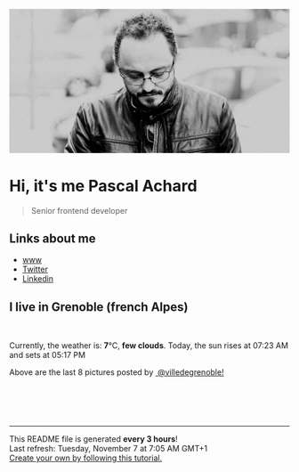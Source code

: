 ![Pascal Achard](./images/photo-pascal-achard.jpg)
# Hi, it's me Pascal Achard
> Senior frontend developer

## Links about me
- [www](https://www.pascal-achard.com)
- [Twitter](https://twitter.com/botmaster)
- [Linkedin](http://www.linkedin.com/in/pascal-achard)


## I live in Grenoble (french Alpes)
<img src="https://openweathermap.org/img/wn/02n@2x.png" alt="">

Currently, the weather is: **7**°C, **few clouds**.
Today, the sun rises at 07:23 AM and sets at 05:17 PM

Above are the last 8 pictures posted by <a href="https://www.instagram.com/villedegrenoble/" target="_blank"><img alt="" src="https://upload.wikimedia.org/wikipedia/commons/thumb/e/e7/Instagram_logo_2016.svg/1024px-Instagram_logo_2016.svg.png" width="20"/> @villedegrenoble!</a>

<p style="display: flex; flex-wrap: wrap; gap: 20px;">
        <img src="https://cdn1.picuki.com/hosted-by-instagram/q/0exhNuNYnjBcaS3SYdxKjf8fx+9wWgxSZ60STLepjSVmIR1vLHOapZA0mpCl6yRxIwVgFDeSYzxp7YMjUVtXCz18Ok3XTrOKTT1U766dXO3N1TVl9ZFhk7w3JXMXYnSs88EvXQmYdSgIGaYDG7uo%7C%7CesJ+fjrcjcFrjOMNbRKmDdttdCwFahlza4lsfe4kx2xu5xncG114WNxahlw5OLUqQUCSKnjMcF6saR5UvoVk91Upr6gmCG2GGM5b295BTGS9IjOkqg8iyDXdzQspjD3Ee8EIU8hjl246jQnh5w5mLe0YNlE+MZh4pntZl5BWmhm+jVFtaWbkijsSUGI%7C%7CgVRwGKOlf7kNPEu+8WgGtKbdt+k3TLTaOjuPpUcV3YgF92HV372EO%7C%7ChV8lIhJJgBN5izge30xTwROLMzwQ3CzAX1WHfKLcgFtzb+6GnzWTZhmDc+QM%7C%7Clp8=.jpeg" alt="" width="200"/>
        <img src="https://cdn1.picuki.com/hosted-by-instagram/q/0exhNuNYnjBcaS3SYdxKjf8fx+9wWgxSZ60STLepjSVmIR1vLHOapZA0mpCl6yRxIwVgFDeSYzxp4YgvVV1YAj18OkbYSLWPSDpc6K6cUu3N0jJm8J5hk7g0JHQdZHav8cAtUQmYdSgIGaYDG7uo+qhT5aGuO1lQpTb9d7JGmC4E5ZObS6olhMF4pJ2Jg3Tt%7C%7C9kiJzJE5m4vMAQxu8eL52tEX%7C%7CD+O8BnsaBwVLYBxMQK5qnRlSaHEmw+Jj8uQXagtIj+kOYA2Bfkbj8hyGmiav4SDnRHjVeTgRx3t4gj1aSJEbxL3PUZkIH2bSAEXG428Fk71pu1ynOdV0Gv%7C%7CkUExTfe6LGoK901i5r+DKKMeonG+jboXoLuEr8YCS4tDKvjYQbTONTlLM8fmY4SSq0a83%7C%7CmpiT7S7734wB4AGgY2jCPCsE=.jpeg" alt="" width="200"/>
        <img src="https://cdn1.picuki.com/hosted-by-instagram/q/0exhNuNYnjBcaS3SYdxKjf8fx+9wWgxSZ60STLepjSVmIR1vLHOapZA0mpCl6yRxIwVgFDeSYzxp4YgvUV5XDD18OkbYSb2ISzpc6K6fVubN2jVu9J9mlLo8JXQbZnWt9sMsVQmYdSgIGaYDG7uo%7C%7CesJ+fjrcjcFrjOMNbRKmDdttdCwFahlza4lsfe4kx2xu5xncG114WNxahlw5OLUqQUCSKnjMcF6saR5UvoVk91Upr6gmCG2GGM5b295BTGS9IjOkqg8iyDXdzQspjD3Hu8EIU8hjl246hMekJklqa%7C%7CzE7xc+MZhhJKAcz5BWmhm+jVFtaWbkijsSUGI%7C%7CgVRwGKOlf7kNPEu+8WgGtKbd8nL%7C%7CAT5eY7bMJ1AcC5aV83VWQ6JLMelNdlywdhHOtds8UyN1iiRbICgxDI3CzAX1WHfKsEnEtjb+6GnzWTZhmDc+QM%7C%7Clp8=.jpeg" alt="" width="200"/>
        <img src="https://cdn1.picuki.com/hosted-by-instagram/q/0exhNuNYnjBcaS3SYdxKjf8fx+9wWgxSZ60STLepjSVmIR1vLHOapZA0mpCl6yRxIwVgFDeSYzxp4YgqVFRSDD18OkbYSbyISjZV56qZUuzN1Ddn9ZdokL00KHAfbH6m%7C%7CsEuUQmYdSgIGaYDG7uo%7C%7CesJ+fjrcjcFrjOMNbRKmDdttdCwFahlza4lsfe4kx2xu5xncG114WNxahlw5OLUqQUCSKnjMcF6saR5UvoVk91Upr6gmCG2GGM5b295BTGS9IjOkqg8iyDXdzQspjD3FO8EIU8hjl246gUZka8arKiLI709+MZ1npmHa09BWmhm+jVFtaWbkijsSUGI%7C%7CgVRwGKOlf7kNPEu+8WgGtKbcdzL5yn3V5%7C%7CGQ7dlaVIhC+zadQvOE++fAP9uz4h+MuFi8XeDwyexbZPwxTI3CzAX1WHfKLcjEa%7C%7Cb+6GnzWTZhmDc+QM%7C%7Clp8=.jpeg" alt="" width="200"/>
        <img src="https://cdn1.picuki.com/hosted-by-instagram/q/0exhNuNYnjBcaS3SYdxKjf8fx+9wWgxSZ60STLepjSVmIR1vLHOapZA0mpCl6yRxIwVgFDeSYzxp4YgvVV5UDz18OkbaQb2NRT1R6q+bUOvN0Ddi%7C%7CZ9nlrwyKn0cbH6m9MEvVAmYdSgIGaYDG7uo+qhT5aGuO1lQpTb9d7JGmC4E5ZObS6olhMF4pJ2Jg3Tt%7C%7C9kiJzJE5m4vMAQxu8eL52tEX%7C%7CD+O8BnsaBwVLYBxMQK5qnRlSaHEmw+Jj8uR3agtIj+kOYA2A3RSx8i%7C%7CUqxEY0WDnRHiESQkRh3t4gj1aSJEbxL3PUZkIH2bSAEXG428Fk71pu1ynOdV0Gv%7C%7ClJL7mOHx5q3P%7C%7CYAn5fIdvWNcMnWmAb0WZP%7C%7CBONfX2M5Vt%7C%7CddFj9CdS3U98fmY4SSq0a8gaR1l%7C%7C7S7734wB4AGgY2jCPCsE=.jpeg" alt="" width="200"/>
        <img src="https://cdn1.picuki.com/hosted-by-instagram/q/0exhNuNYnjBcaS3SYdxKjf8fx+9wWgxSZ60STLepjSVmIR1vLHOapZA0mpCl6yRxIwVgFDeSYzxp4YguVF5TDj18OkbaQLOKSj1R6qydU+jN0jxv8JZhkb89KXMZYHCp88stUAmYdSgIGaYDG7uo%7C%7CesJ+fnpcjcFrjOMNbRKmDdttdCwFahlza4lsfe4kx2xu5xncG114WNxahlw5OLUqQUCSKnjMcF6saR5UvoVk91Upr6gmCG2GGM5b295BTGS9IjOkqg8iyDXdzQspjD3Hu8EIU8hjl246iwfqr5935+AHY9q+MZ16PSETVlBWmhm+jVFtaWbkijsSUGI%7C%7CgVRwGKOlf7kNPEu+8WgGtKbdtP6lCf2TeXwOJMVBUxCVq2GV1D0eN+DX%7C%7CBUhtxAKuB023Cj8y+YVubnyzI3CzAX1WHfKLBRGqzb+6GnzWTZhmDc+QM%7C%7Clp8=.jpeg" alt="" width="200"/>
        <img src="https://cdn1.picuki.com/hosted-by-instagram/q/0exhNuNYnjBcaS3SYdxKjf8fx+9wWgxSZ60STLepjSVmIR1vLHOapZA0mpCj4yRwKwVlASuRYzxp4o0qVV5WDj1yNUPXT7GNSj1U7a+RVOzN1DZi9JVgnLwzJXMebHKv8cEsVAmYdSgIGaYDG7uo%7C%7CesJ%7C%7CPnucjcFrjOMNbRKmDdttdCwFahlza4lsfe4kx2xu5xncG114WNxahlw5OLUqQUCSKnjMcF6saR5UvoVk91Upr6gmCG2GGM5b295BTGS9IjOkqg8iyDXdzQspjD3FO8EIU8hjl246jgyiLkkm4yVOKxc+MZhtJfDdkhBWmhm+jVFtaWbkijvSUGI%7C%7CgVRwGKOlf7kNPEu+8WgGtKbd%7C%7Czw4CqWOojSWa1ueUMNP8aGA3POK+SyD8RqhYhmGaFfwlKRpwybdaHujSI3CzAX1WHfLbdRZavb+6GnzWTZhmDc+QM%7C%7Clp8=.jpeg" alt="" width="200"/>
        <img src="https://cdn1.picuki.com/hosted-by-instagram/q/0exhNuNYnjBcaS3SYdxKjf8fx+9wWgxSZ60STLepjSVmIR1vLHOapZA0mpCl6yRxIwVgFDeSYzxp4YkqVllQAj18OkTWS7yKRTZX6aiZUO%7C%7CN1DBu8ZVnnbwzLnQXZnOq9cEtXAmYdSgIGaYDG7uo+qhT5aGuO1lQpTb9d7JGmC4E5ZObS6olhMF4pJ2Jg3Tt%7C%7C9kiJzJE5m4vMAQxu8eL52tEX%7C%7CD+O8BnsaBwVLYBxMQK5qnRlSaHEmw+Jj8uR3agtIj+kOYA2CTSIzcBwmv2cZseDnRGlViKkBp3t4gj1aSJEbxL3PUZkIH2bSAEXG428Fk71pu1ynOdV0Gv%7C%7CUBj6GvB9IqQc9N1ob7CCuPNf9zF2SzpXuCPGZl9CCJfV%7C%7C3dRgjWNKy7X%7C%7CkfmY4SSq0a8Q%7C%7CsplP7S7734wB4AGgY2jCPCsE=.jpeg" alt="" width="200"/>
</p>

------------
<p>This README file is generated <b>every 3 hours</b>!
    <br />Last refresh: Tuesday, November 7 at 7:05 AM GMT+1
    <br /><a href="https://medium.com/@th.guibert/how-to-create-a-self-updating-readme-md-for-your-github-profile-f8b05744ca91">Create your own by following this tutorial.</a>
</p>
<p><a href="https://github.com/botmaster/botmaster/actions/workflows/main.yaml"><img alt="" src="https://github.com/botmaster/botmaster/actions/workflows/main.yaml/badge.svg" /></a></p>

